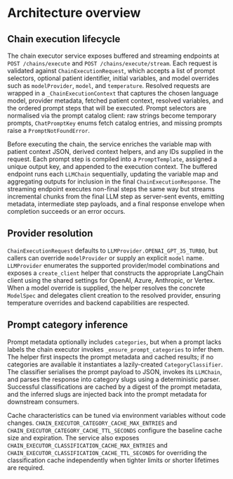 # Architecture overview

## Chain execution lifecycle

The chain executor service exposes buffered and streaming endpoints at
`POST /chains/execute` and `POST /chains/execute/stream`. Each request is
validated against `ChainExecutionRequest`, which accepts a list of prompt
selectors, optional patient identifier, initial variables, and model overrides
such as `modelProvider`, `model`, and `temperature`.
Resolved requests are wrapped in a `_ChainExecutionContext` that captures the
chosen language model, provider metadata, fetched patient context, resolved
variables, and the ordered prompt steps that will be executed. Prompt selectors
are normalised via the prompt catalog client: raw strings become temporary
prompts, `ChatPromptKey` enums fetch catalog entries, and missing prompts raise a
`PromptNotFoundError`.

Before executing the chain, the service enriches the variable map with patient
context JSON, derived context helpers, and any IDs supplied in the request.
Each prompt step is compiled into a `PromptTemplate`, assigned a unique output
key, and appended to the execution context. The buffered endpoint runs each
`LLMChain` sequentially, updating the variable map and aggregating outputs for
inclusion in the final `ChainExecutionResponse`. The streaming endpoint executes
non-final steps the same way but streams incremental chunks from the final LLM
step as server-sent events, emitting metadata, intermediate step payloads, and a
final response envelope when completion succeeds or an error occurs.

## Provider resolution

`ChainExecutionRequest` defaults to `LLMProvider.OPENAI_GPT_35_TURBO`, but
callers can override `modelProvider` or supply an explicit `model` name.
`LLMProvider` enumerates the supported provider/model combinations and exposes a
`create_client` helper that constructs the appropriate LangChain client using the
shared settings for OpenAI, Azure, Anthropic, or Vertex. When a model override
is supplied, the helper resolves the concrete `ModelSpec` and delegates client
creation to the resolved provider, ensuring temperature overrides and backend
capabilities are respected.

## Prompt category inference

Prompt metadata optionally includes `categories`, but when a prompt lacks labels
the chain executor invokes `_ensure_prompt_categories` to infer them. The helper
first inspects the prompt metadata and cached results; if no categories are
available it instantiates a lazily-created `CategoryClassifier`. The classifier
serialises the prompt payload to JSON, invokes its `LLMChain`, and parses the
response into category slugs using a deterministic parser. Successful
classifications are cached by a digest of the prompt metadata, and the inferred
slugs are injected back into the prompt metadata for downstream consumers.

Cache characteristics can be tuned via environment variables without code changes.
`CHAIN_EXECUTOR_CATEGORY_CACHE_MAX_ENTRIES` and
`CHAIN_EXECUTOR_CATEGORY_CACHE_TTL_SECONDS` configure the baseline cache size and
expiration. The service also exposes `CHAIN_EXECUTOR_CLASSIFICATION_CACHE_MAX_ENTRIES`
and `CHAIN_EXECUTOR_CLASSIFICATION_CACHE_TTL_SECONDS` for overriding the
classification cache independently when tighter limits or shorter lifetimes are required.
